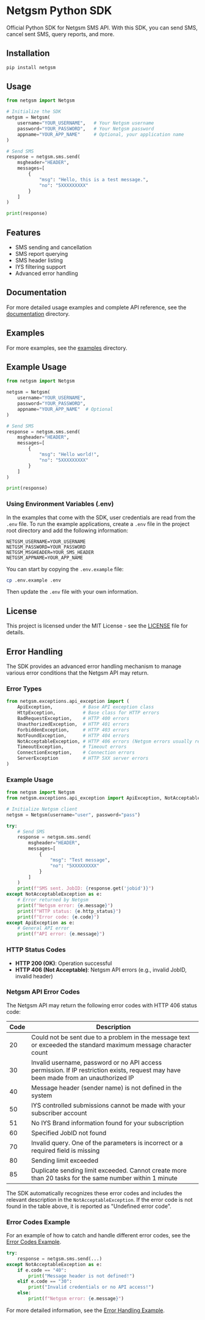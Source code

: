 # Netgsm Python SDK

Official Python SDK for Netgsm SMS API. With this SDK, you can send SMS, cancel sent SMS, query reports, and more.

## Installation

```bash
pip install netgsm
```

## Usage

```python
from netgsm import Netgsm

# Initialize the SDK
netgsm = Netgsm(
    username="YOUR_USERNAME",   # Your Netgsm username
    password="YOUR_PASSWORD",   # Your Netgsm password
    appname="YOUR_APP_NAME"     # Optional, your application name 
)

# Send SMS
response = netgsm.sms.send(
    msgheader="HEADER",
    messages=[
        {
            "msg": "Hello, this is a test message.",
            "no": "5XXXXXXXXX"
        }
    ]
)

print(response)
```

## Features

- SMS sending and cancellation
- SMS report querying
- SMS header listing
- IYS filtering support
- Advanced error handling

## Documentation

For more detailed usage examples and complete API reference, see the [documentation](https://github.com/netgsm/netgsm-sms-python/tree/main/docs) directory.

## Examples

For more examples, see the [examples](https://github.com/netgsm/netgsm-sms-python/tree/main/examples) directory.

## Example Usage

```python
from netgsm import Netgsm

netgsm = Netgsm(
    username="YOUR_USERNAME",
    password="YOUR_PASSWORD",
    appname="YOUR_APP_NAME"  # Optional
)

# Send SMS
response = netgsm.sms.send(
    msgheader="HEADER",
    messages=[
        {
            "msg": "Hello world!",
            "no": "5XXXXXXXXX"
        }
    ]
)

print(response)
```

### Using Environment Variables (.env)

In the examples that come with the SDK, user credentials are read from the `.env` file. To run the example applications, create a `.env` file in the project root directory and add the following information:

```
NETGSM_USERNAME=YOUR_USERNAME
NETGSM_PASSWORD=YOUR_PASSWORD
NETGSM_MSGHEADER=YOUR_SMS_HEADER
NETGSM_APPNAME=YOUR_APP_NAME
```

You can start by copying the `.env.example` file:

```bash
cp .env.example .env
```

Then update the `.env` file with your own information.

## License

This project is licensed under the MIT License - see the [LICENSE](LICENSE) file for details.

## Error Handling

The SDK provides an advanced error handling mechanism to manage various error conditions that the Netgsm API may return.

### Error Types

```python
from netgsm.exceptions.api_exception import (
    ApiException,           # Base API exception class
    HttpException,          # Base class for HTTP errors
    BadRequestException,    # HTTP 400 errors
    UnauthorizedException,  # HTTP 401 errors
    ForbiddenException,     # HTTP 403 errors
    NotFoundException,      # HTTP 404 errors
    NotAcceptableException, # HTTP 406 errors (Netgsm errors usually return this way)
    TimeoutException,       # Timeout errors
    ConnectionException,    # Connection errors
    ServerException         # HTTP 5XX server errors
)
```

### Example Usage

```python
from netgsm import Netgsm
from netgsm.exceptions.api_exception import ApiException, NotAcceptableException

# Initialize Netgsm client
netgsm = Netgsm(username="user", password="pass")

try:
    # Send SMS
    response = netgsm.sms.send(
        msgheader="HEADER",
        messages=[
            {
                "msg": "Test message",
                "no": "5XXXXXXXXX"
            }
        ]
    )
    print(f"SMS sent. JobID: {response.get('jobid')}")
except NotAcceptableException as e:
    # Error returned by Netgsm
    print(f"Netgsm error: {e.message}")
    print(f"HTTP status: {e.http_status}")
    print(f"Error code: {e.code}")
except ApiException as e:
    # General API error
    print(f"API error: {e.message}")
```

### HTTP Status Codes

- **HTTP 200 (OK)**: Operation successful
- **HTTP 406 (Not Acceptable)**: Netgsm API errors (e.g., invalid JobID, invalid header)

### Netgsm API Error Codes

The Netgsm API may return the following error codes with HTTP 406 status code:

| Code | Description |
|------|-------------|
| 20   | Could not be sent due to a problem in the message text or exceeded the standard maximum message character count |
| 30   | Invalid username, password or no API access permission. If IP restriction exists, request may have been made from an unauthorized IP |
| 40   | Message header (sender name) is not defined in the system |
| 50   | IYS controlled submissions cannot be made with your subscriber account |
| 51   | No IYS Brand information found for your subscription |
| 60   | Specified JobID not found |
| 70   | Invalid query. One of the parameters is incorrect or a required field is missing |
| 80   | Sending limit exceeded |
| 85   | Duplicate sending limit exceeded. Cannot create more than 20 tasks for the same number within 1 minute |

The SDK automatically recognizes these error codes and includes the relevant description in the `NotAcceptableException`. If the error code is not found in the table above, it is reported as "Undefined error code".

### Error Codes Example

For an example of how to catch and handle different error codes, see the [Error Codes Example](https://github.com/netgsm/netgsm-sms-python/blob/main/examples/error_codes_example.py).

```python
try:
    response = netgsm.sms.send(...)
except NotAcceptableException as e:
    if e.code == "40":
        print("Message header is not defined!")
    elif e.code == "30":
        print("Invalid credentials or no API access!")
    else:
        print(f"Netgsm error: {e.message}")
```

For more detailed information, see the [Error Handling Example](https://github.com/netgsm/netgsm-sms-python/blob/main/examples/error_handling_example.py). 